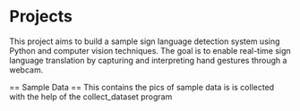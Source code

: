 # Projects
This project aims to build a sample sign language detection system using Python and computer vision techniques. The goal is to enable real-time sign language translation by capturing and interpreting hand gestures through a webcam.

== Sample Data ==
This contains the pics of sample data is is collected with the help of the collect_dataset program
